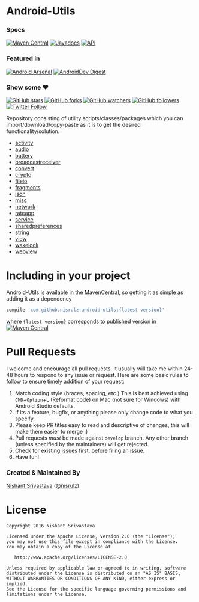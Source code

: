 # Android-Utils

### Specs
[![Maven Central](https://maven-badges.herokuapp.com/maven-central/com.github.nisrulz/android-utils/badge.svg)](https://maven-badges.herokuapp.com/maven-central/com.github.nisrulz/android-utils) [![Javadocs](https://javadoc.io/badge/com.github.nisrulz/android-utils.svg?color=orange)](https://javadoc.io/doc/com.github.nisrulz/android-utils) [![API](https://img.shields.io/badge/API-9%2B-orange.svg?style=flat)](https://android-arsenal.com/api?level=9)

### Featured in
[![Android Arsenal](https://img.shields.io/badge/Android%20Arsenal-android--utils-green.svg?style=true)](https://android-arsenal.com/details/1/4068) [![AndroidDev Digest](https://img.shields.io/badge/AndroidDev%20Digest-%23106-blue.svg)](https://www.androiddevdigest.com/digest-106/)

### Show some :heart:
[![GitHub stars](https://img.shields.io/github/stars/nisrulz/android-utils.svg?style=social&label=Star)](https://github.com/nisrulz/android-utils) [![GitHub forks](https://img.shields.io/github/forks/nisrulz/android-utils.svg?style=social&label=Fork)](https://github.com/nisrulz/android-utils/fork) [![GitHub watchers](https://img.shields.io/github/watchers/nisrulz/android-utils.svg?style=social&label=Watch)](https://github.com/nisrulz/android-utils) [![GitHub followers](https://img.shields.io/github/followers/nisrulz.svg?style=social&label=Follow)](https://github.com/nisrulz/android-utils)  
[![Twitter Follow](https://img.shields.io/twitter/follow/nisrulz.svg?style=social)](https://twitter.com/nisrulz)


Repository consisting of utility scripts/classes/packages which you can import/download/copy-paste as it is to get the desired functionality/solution.

+ [activity](https://github.com/nisrulz/android-utils/tree/master/library/src/main/java/github/nisrulz/androidutils/activity/ActivityUtils.java)
+ [audio](https://github.com/nisrulz/android-utils/tree/master/library/src/main/java/github/nisrulz/androidutils/audio/AudioUtils.java)
+ [battery](https://github.com/nisrulz/android-utils/tree/master/library/src/main/java/github/nisrulz/androidutils/battery/BatteryUtils.java)
+ [broadcastreceiver](https://github.com/nisrulz/android-utils/tree/master/library/src/main/java/github/nisrulz/androidutils/broadcastreceiver/BroadcastReceiverUtils.java)
+ [convert](https://github.com/nisrulz/android-utils/tree/master/library/src/main/java/github/nisrulz/androidutils/convert/ConvertUtils.java)
+ [crypto](https://github.com/nisrulz/android-utils/tree/master/library/src/main/java/github/nisrulz/androidutils/crypto)
+ [fileio](https://github.com/nisrulz/android-utils/tree/master/library/src/main/java/github/nisrulz/androidutils/fileio/FileIOUtil.java)
+ [fragments](https://github.com/nisrulz/android-utils/tree/master/library/src/main/java/github/nisrulz/androidutils/fragments)
+ [json](https://github.com/nisrulz/android-utils/tree/master/library/src/main/java/github/nisrulz/androidutils/json/JSONUtils.java)
+ [misc](https://github.com/nisrulz/android-utils/tree/master/library/src/main/java/github/nisrulz/androidutils/misc/MiscUtils.java)
+ [network](https://github.com/nisrulz/android-utils/tree/master/library/src/main/java/github/nisrulz/androidutils/network)
+ [rateapp](https://github.com/nisrulz/android-utils/tree/master/library/src/main/java/github/nisrulz/androidutils/rateapp/RateMyApp.java)
+ [service](https://github.com/nisrulz/android-utils/tree/master/library/src/main/java/github/nisrulz/androidutils/service/ServiceUtils.java)
+ [sharedpreferences](https://github.com/nisrulz/android-utils/tree/master/library/src/main/java/github/nisrulz/androidutils/sharedpreferences/SharedPrefUtils.java)
+ [string](https://github.com/nisrulz/android-utils/tree/master/library/src/main/java/github/nisrulz/androidutils/string/StringUtils.java)
+ [view](https://github.com/nisrulz/android-utils/tree/master/library/src/main/java/github/nisrulz/androidutils/view/ViewUtil.java)
+ [wakelock](https://github.com/nisrulz/android-utils/tree/master/library/src/main/java/github/nisrulz/androidutils/wakelock/WakeLockUtils.java)
+ [webview](https://github.com/nisrulz/android-utils/tree/master/library/src/main/java/github/nisrulz/androidutils/webview/WebViewUtils.java)


# Including in your project
Android-Utils is available in the MavenCentral, so getting it as simple as adding it as a dependency
```gradle
compile 'com.github.nisrulz:android-utils:{latest version}'
```
where `{latest version}` corresponds to published version in [![Maven Central](https://maven-badges.herokuapp.com/maven-central/com.github.nisrulz/android-utils/badge.svg)](https://maven-badges.herokuapp.com/maven-central/com.github.nisrulz/android-utils)

# Pull Requests
I welcome and encourage all pull requests. It usually will take me within 24-48 hours to respond to any issue or request. Here are some basic rules to follow to ensure timely addition of your request:
  1. Match coding style (braces, spacing, etc.) This is best achieved using `CMD`+`Option`+`L` (Reformat code) on Mac (not sure for Windows) with Android Studio defaults.
  2. If its a feature, bugfix, or anything please only change code to what you specify.
  3. Please keep PR titles easy to read and descriptive of changes, this will make them easier to merge :)
  4. Pull requests _must_ be made against `develop` branch. Any other branch (unless specified by the maintainers) will get rejected.
  5. Check for existing [issues](https://github.com/nisrulz/android-utils/issues) first, before filing an issue.
  6. Have fun!

### Created & Maintained By
[Nishant Srivastava](https://github.com/nisrulz) ([@nisrulz](https://www.twitter.com/nisrulz))

License
=======

    Copyright 2016 Nishant Srivastava

    Licensed under the Apache License, Version 2.0 (the "License");
    you may not use this file except in compliance with the License.
    You may obtain a copy of the License at

       http://www.apache.org/licenses/LICENSE-2.0

    Unless required by applicable law or agreed to in writing, software
    distributed under the License is distributed on an "AS IS" BASIS,
    WITHOUT WARRANTIES OR CONDITIONS OF ANY KIND, either express or implied.
    See the License for the specific language governing permissions and
    limitations under the License.
